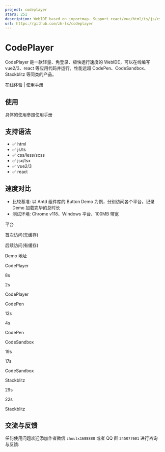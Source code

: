```yaml
---
project: codeplayer
stars: 251
description: WebIDE based on importmap. Support react/vue/html/ts/js/css/less/scss and so on.
url: https://github.com/zh-lx/codeplayer
---
```


CodePlayer
==========

CodePlayer 是一款轻量、免登录、极快运行速度的 WebIDE，可以在线编写 vue2/3、react 等应用代码并运行，性能远超 CodePen、CodeSandbox、Stackblitz 等同类的产品。

在线体验 | 使用手册

使用
--

具体的使用参照使用手册

支持语法
----

-   ✅ html
-   ✅ js/ts
-   ✅ css/less/scss
-   ✅ jsx/tsx
-   ✅ vue2/3
-   ✅ react

速度对比
----

-   比较基准: 以 Antd 组件库的 Button Demo 为例，分别访问各个平台，记录 Demo 加载完毕的总时长
-   测试环境: Chrome v118、Windows 平台、100MB 带宽

平台

首次访问(无缓存)

后续访问(有缓存)

Demo 地址

CodePlayer

8s

2s

CodePlayer

CodePen

12s

4s

CodePen

CodeSandbox

19s

17s

CodeSandbox

Stackblitz

29s

22s

Stackblitz

交流与反馈
-----

任何使用问题欢迎添加作者微信 `zhoulx1688888` 或者 QQ 群 `245077601` 进行咨询与反馈:
